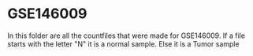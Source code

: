 # GSE146009 <p1>

In this folder are all the countfiles that were made for GSE146009. If a file starts with the letter "N" it is a normal sample. Else it is a Tumor sample
